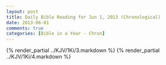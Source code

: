 ```yaml
---
layout: post
title: Daily Bible Reading for Jun 1, 2013 (Chronological)
date: 2013-06-01
comments: true
categories: [Bible in a Year - Chron]
---
```

{% render_partial ../KJV/1Ki/3.markdown %}
{% render_partial ../KJV/1Ki/4.markdown %}
